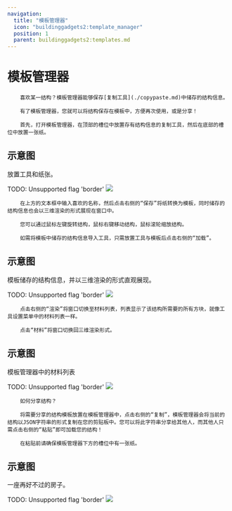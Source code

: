 ```yaml
---
navigation:
  title: "模板管理器"
  icon: "buildinggadgets2:template_manager"
  position: 1
  parent: buildinggadgets2:templates.md
---
```


# 模板管理器

        喜欢某一结构？模板管理器能够保存[复制工具](./copypaste.md)中储存的结构信息。

        有了模板管理器，您就可以将结构保存在模板中，方便再次使用，或是分享！

        首先，打开模板管理器，在顶部的槽位中放置存有结构信息的复制工具，然后在底部的槽位中放置一张纸。

## 示意图

放置工具和纸张。

TODO: Unsupported flag 'border'
![](templatemanager1.png)

        在上方的文本框中输入喜欢的名称，然后点击右侧的“保存”将纸转换为模板，同时储存的结构信息也会以三维渲染的形式展现在窗口中。

        您可以通过鼠标左键旋转结构，鼠标右键移动结构，鼠标滚轮缩放结构。

        如需将模板中储存的结构信息导入工具，只需放置工具与模板后点击右侧的“加载”。

## 示意图

模板储存的结构信息，并以三维渲染的形式直观展现。

TODO: Unsupported flag 'border'
![](templatemanager2.png)

        点击右侧的“渲染”将窗口切换至材料列表，列表显示了该结构所需要的所有方块，就像工具设置菜单中的材料列表一样。

        点击“材料”将窗口切换回三维渲染形式。

## 示意图

模板管理器中的材料列表

TODO: Unsupported flag 'border'
![](templatemanager3.png)

        如何分享结构？

        将需要分享的结构模板放置在模板管理器中，点击右侧的“复制”，模板管理器会将当前的结构以JSON字符串的形式复制在您的剪贴板中。您可以将此字符串分享给其他人，而其他人只需点击右侧的“粘贴”即可加载您的结构！

        在粘贴前请确保模板管理器下方的槽位中有一张纸。

## 示意图

一座再好不过的房子。

TODO: Unsupported flag 'border'
![](templatemanager4.png)

